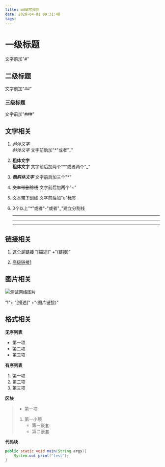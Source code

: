 ```yaml
---
title: md编写规则
date: 2020-04-01 09:31:48
tags:
---
```




# 一级标题  
文字前加"#"

## 二级标题
文字前加"##"

### 三级标题
文字前加"###"




## 文字相关

1. *斜体文字*  
   _斜体文字_
   文字前后加"*"或者"_"   

2. **粗体文字**  
   __粗体文字__
   文字前后加两个"*"或者两个"_"  

3. ***粗斜体文字***
   文字前后加三个"*"

4. ~~文本带删除线~~
   文字前后加两个"~"

5. <u>文本带下划线</u>
   文字前后加"u"标签

6. 3个以上"*"或者"-"或者"_"建立分割线
   ****
   ---
   ___




## 链接相关


1. [这个是链接](www.baidu.com)
  "[描述]" +"(链接)"

2. [高级链接1][1]

[1]: http://www.baidu.com

## 图片相关
![测试网络图片](https://github.com/mh199242/mh199242.github.io/blob/hexo/source/images/test.jpg)

"!"+ "[描述]" +"(图片链接)"

     

## 格式相关

**无序列表**
* 第一项
* 第二项
* 第三项

**有序列表**

  1. 第一项  
  2. 第二项
  3. 第三项


**区块**

> * 第一项
> 1. 第一小项  
>    - 第一嵌套  
>    - 第二嵌套



**代码块**

```java
public static void main(String args){
    System.out.print("test");
}
```
